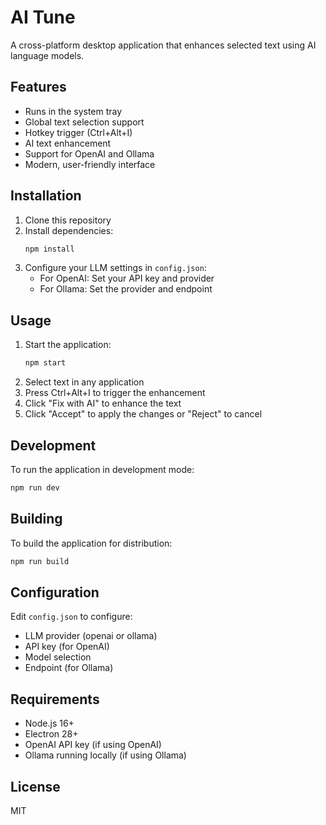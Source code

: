 # AI Tune

A cross-platform desktop application that enhances selected text using AI language models.

## Features

- Runs in the system tray
- Global text selection support
- Hotkey trigger (Ctrl+Alt+I)
- AI text enhancement
- Support for OpenAI and Ollama
- Modern, user-friendly interface

## Installation

1. Clone this repository
2. Install dependencies:
   ```bash
   npm install
   ```
3. Configure your LLM settings in `config.json`:
   - For OpenAI: Set your API key and provider
   - For Ollama: Set the provider and endpoint

## Usage

1. Start the application:
   ```bash
   npm start
   ```
2. Select text in any application
3. Press Ctrl+Alt+I to trigger the enhancement
4. Click "Fix with AI" to enhance the text
5. Click "Accept" to apply the changes or "Reject" to cancel

## Development

To run the application in development mode:
```bash
npm run dev
```

## Building

To build the application for distribution:
```bash
npm run build
```

## Configuration

Edit `config.json` to configure:
- LLM provider (openai or ollama)
- API key (for OpenAI)
- Model selection
- Endpoint (for Ollama)

## Requirements

- Node.js 16+
- Electron 28+
- OpenAI API key (if using OpenAI)
- Ollama running locally (if using Ollama)

## License

MIT 